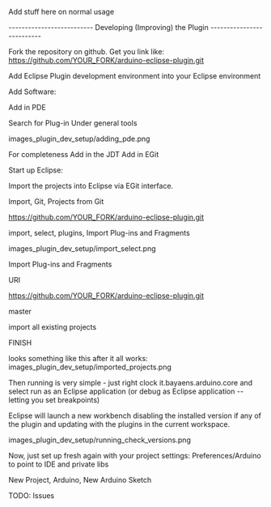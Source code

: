 
Add stuff here on normal usage



-------------------------- Developing (Improving) the Plugin --------------------------

Fork the repository on github. Get you link like: https://github.com/YOUR_FORK/arduino-eclipse-plugin.git


Add Eclipse Plugin development environment into your Eclipse environment



Add Software:

Add in PDE

Search for Plug-in
Under general tools

images_plugin_dev_setup/adding_pde.png

For completeness
Add in the JDT
Add in EGit


Start up Eclipse:

Import the projects into Eclipse via EGit interface.

Import, Git, Projects from Git

https://github.com/YOUR_FORK/arduino-eclipse-plugin.git



import, select, plugins, Import Plug-ins and Fragments

images_plugin_dev_setup/import_select.png

Import Plug-ins and Fragments

URI

https://github.com/YOUR_FORK/arduino-eclipse-plugin.git

master

import all existing projects

FINISH

looks something like this after it all works:
images_plugin_dev_setup/imported_projects.png




Then running is very simple - just right clock it.bayaens.arduino.core and select run as an Eclipse application (or debug as Eclipse application -- letting you set breakpoints)

Eclipse will launch a new workbench disabling the installed version if any of the plugin and updating with the plugins in the current workspace.


images_plugin_dev_setup/running_check_versions.png


Now, just set up fresh again with your project settings:
Preferences/Arduino to point to IDE and private libs

New Project, Arduino, New Arduino Sketch

TODO: Issues

